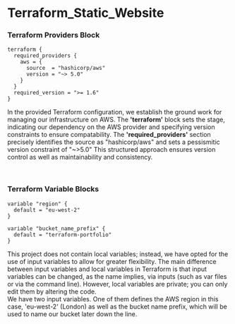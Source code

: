 # Terraform_Static_Website

### Terraform Providers Block
```hcl
terraform {
  required_providers {
    aws = {
      source  = "hashicorp/aws"
      version = "~> 5.0"
    }
  }
  required_version = ">= 1.6"
}
```
In the provided Terraform configuration, we establish the ground work for managing our infrastructure on AWS. The <strong>'terraform'</strong> block sets the stage, indicating our dependency on the AWS provider and specifying version constraints to ensure compatability. The <strong>'required_providers'</strong> section precisely identifies the source as "hashicorp/aws" and sets a pessismitic version constraint of "~>5.0" This structured approach ensures version control as well as maintainability and consistency. 

<br>

### Terraform Variable Blocks 

```hcl
variable "region" {
  default = "eu-west-2"
}

variable "bucket_name_prefix" {
  default = "terraform-portfolio"
}
```
This project does not contain local variables; instead, we have opted for the use of input variables to allow for greater flexibility. The main difference between input variables and local variables in Terraform is that input variables can be changed, as the name implies, via inputs (such as var files or via the command line). However, local variables are private; you can only edit them by altering the code.
<br>
We have two input variables. One of them defines the AWS region in this case, 'eu-west-2' (London) as well as the bucket name prefix, which will be used to name our bucket later down the line.

